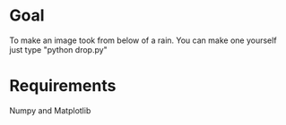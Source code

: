 # Goal
To make an image took from below of a rain. You can make one yourself just type  "python drop.py"

# Requirements
Numpy and Matplotlib
